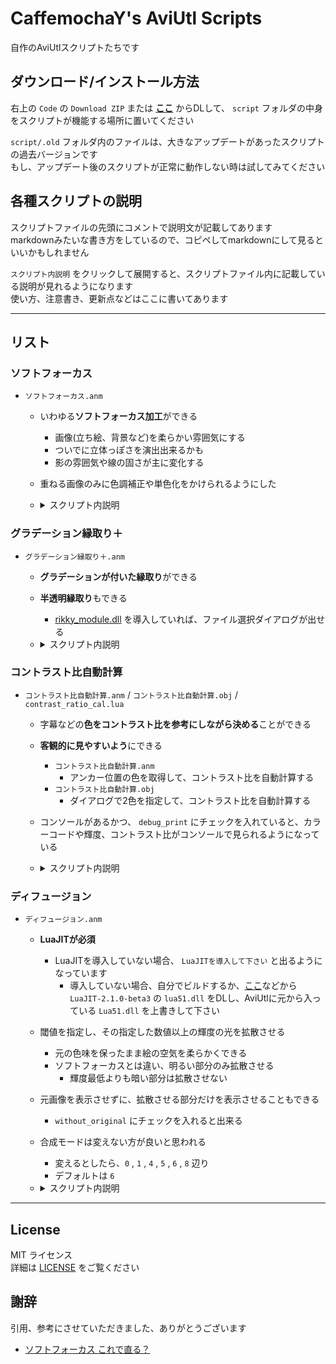 # CaffemochaY's AviUtl Scripts

自作のAviUtlスクリプトたちです

## ダウンロード/インストール方法

右上の `Code` の `Download ZIP` または **[ここ](https://github.com/CaffemochaY/CaffemochaY-AviUtl-Scripts/archive/refs/heads/main.zip)** からDLして、 `script` フォルダの中身をスクリプトが機能する場所に置いてください

`script/.old` フォルダ内のファイルは、大きなアップデートがあったスクリプトの過去バージョンです  
もし、アップデート後のスクリプトが正常に動作しない時は試してみてください

## 各種スクリプトの説明

スクリプトファイルの先頭にコメントで説明文が記載してあります  
markdownみたいな書き方をしているので、コピペしてmarkdownにして見るといいかもしれません

`スクリプト内説明` をクリックして展開すると、スクリプトファイル内に記載している説明が見れるようになります  
使い方、注意書き、更新点などはここに書いてあります

---

## リスト

### ソフトフォーカス

- `ソフトフォーカス.anm`

  - いわゆる**ソフトフォーカス加工**ができる
    - 画像(立ち絵、背景など)を柔らかい雰囲気にする
    - ついでに立体っぽさを演出出来るかも
    - 影の雰囲気や線の固さが主に変化する

  - 重ねる画像のみに色調補正や単色化をかけられるようにした

  - <details><summary>スクリプト内説明</summary>

    ---

    ソフトフォーカス.anm / ver.2  
    Copyright (c) 2022 CaffemochaY

    - 立ち絵等の画像を柔らかい雰囲気にします  
    - ついでに立体っぽさを演出出来るかもしれません  
    - 影の雰囲気や線の固さが主に変化します

    "ぼかし", "拡散光", "単色化", "色調補正" の順番でエフェクトをかけます

    - parameter
      - alpha : エフェクトをかけたものの透明度(適応する強さに相当)
      - その他 : "ぼかし", "拡散光", "単色化", "色調補正" のパラメータ各種

    - 注意
      - `X,Y調整` は、絶対値が `"最大画像サイズ" - w(or h) - (blur_range + diffusion) * 2` より小さくなるようにしないと元画像がクリッピングされます
      - `合成モード(0-12)` のうち、`10` , `11` , `12` はうまくいかない場合があります
        - 詳細は `lua.txt` を見て下さい

    - changelog
      - ver.2
        - obj.copybufferを使わないようにした
        - 画像データのキャッシュ数を `0` にしても機能するようにした
        - 各種パラメータが `0` の時、パラメータが `0` の一部のエフェクトを無効化し、動作を軽量化した

    </details>

### グラデーション縁取り＋

- `グラデーション縁取り＋.anm`

  - **グラデーションが付いた縁取り**ができる
  - **半透明縁取り**もできる
    - [rikky_module.dll](https://hazumurhythm.com/a/a2Z/) を導入していれば、ファイル選択ダイアログが出せる

  - <details><summary>スクリプト内説明</summary>

    ---

    グラデーション縁取り＋.anm / ver.2  
    Copyright (c) 2022 CaffemochaY

    グラデーションがかかった縁取りを1オブジェクトで完結させることが出来るようにするスクリプトです  
    縁取り部分の透明度も設定できます  
    グラデーションの強さを `0` にすれば、ただの透過縁取りとしても使えます  
    開始色, 終了色を空欄にすると、**色選択無し**の状態になります

    `rikky_module.dll` がこのスクリプトで読める場所にあれば、ファイル選択ダイアログが出せます  
    `rikkymodule&memory` を導入していない場合は、`\` をエスケープしてください

    - parameter
      - 縁取り, グラデーションのパラメータ各種
      - alpha : 縁取り部分の透明度

    - changelog
      - ver.2
        - obj.copybufferを使わないようにした
        - 画像データのキャッシュ数を `0` にしても機能するようにした

    </details>

### コントラスト比自動計算

- `コントラスト比自動計算.anm` / `コントラスト比自動計算.obj` / `contrast_ratio_cal.lua`

  - 字幕などの**色をコントラスト比を参考にしながら決める**ことができる
  - **客観的に見やすいよう**にできる
    - `コントラスト比自動計算.anm`
      - アンカー位置の色を取得して、コントラスト比を自動計算する
    - `コントラスト比自動計算.obj`
      - ダイアログで2色を指定して、コントラスト比を自動計算する

  - コンソールがあるかつ、 `debug_print` にチェックを入れていると、カラーコードや輝度、コントラスト比がコンソールで見られるようになっている

  - <details><summary>スクリプト内説明</summary>

    ---

    コントラスト比自動計算.anm / ver.1  
    Copyright (c) 2022 CaffemochaY

    アンカーで2色を取得して、その2つのコントラスト比を自動で計算するスクリプト  
    [WCAG 2.0](https://www.w3.org/TR/WCAG20-TECHS/G17.html#G17-procedure)基準で色のコントラスト比を計算する

    - parameter
      - 文字色 / 文字装飾色 : 色
      - 文字サイズ, フォント名, 文字装飾 : テキストのパラメータ
      - 文字不透明度 : 文字の不透明度
      - info : アンカー, コントラスト比の表示を設定
      - debug_print : debug_printに値を返すかの指定

    ---

    コントラスト比自動計算.obj / ver.1  
    Copyright (c) 2022 CaffemochaY

    ダイアログで2色を指定して、その2つのコントラスト比を自動で計算するスクリプト  
    [WCAG 2.0](https://www.w3.org/TR/WCAG20-TECHS/G17.html#G17-procedure)基準で色のコントラスト比を計算する

    - parameter
      - 文字色 / 背景色 : 色
      - 文字サイズ, フォント名, 文字装飾 : テキストのパラメータ
      - 背景margin : 文字の範囲から、どれだけ余白をとるかの指定
      - debug_print : debug_printに値を返すかの指定

    </details>

### ディフュージョン

- `ディフュージョン.anm`

  - **LuaJITが必須**
    - LuaJITを導入していない場合、 `LuaJITを導入して下さい` と出るようになっています
      - 導入していない場合、自分でビルドするか、[ここ](https://scrapbox.io/ePi5131/LuaJIT)などから `LuaJIT-2.1.0-beta3` の `lua51.dll` をDLし、AviUtlに元から入っている `Lua51.dll` を上書きして下さい

  - 閾値を指定し、その指定した数値以上の輝度の光を拡散させる
    - 元の色味を保ったまま絵の空気を柔らかくできる
    - ソフトフォーカスとは違い、明るい部分のみ拡散させる
      - 輝度最低よりも暗い部分は拡散させない

  - 元画像を表示させずに、拡散させる部分だけを表示させることもできる
    - `without_original` にチェックを入れると出来る

  - 合成モードは変えない方が良いと思われる
    - 変えるとしたら、`0` , `1` , `4` , `5` , `6` , `8` 辺り
    - デフォルトは `6`

  - <details><summary>スクリプト内説明</summary>

    ---

    ディフュージョン.anm / ver.1  
    Copyright (c) 2022 CaffemochaY

    LuaJITが必須 （LuaJIT 2.1.0-beta3 推奨）

    - 閾値を指定し、その指定した数値以上の輝度の光を拡散させる
    - 元の色味を保ったまま絵の空気を柔らかくできる

    - parameter
      - 輝度最低 / 最高 : 拡散させたいハイライト部分の輝度の最低、最高を指定する
        - 輝度最低より下の輝度は `0` , 輝度最高より上の輝度は `1` に補正する
      - alpha : ハイライト部分の透明度倍率(%)
        - alpha_Insert : `obj.track3` よりも自由に指定できる透明度倍率
          - `100` 以上を指定すると、通常よりも濃くできる
      - without_original : 元画像を表示するかどうか （`1` で表示しない）
      - ぼかし, 色調補正 各種パラメータ

    - 注意
      - `合成モード(0-12)` のうち、`10` , `11` , `12` はうまくいかない場合があります
        - 詳細は `lua.txt` を見て下さい
      - `_dp1~9,13~16` をglobal変数で使用しています

    </details>

---

## License

MIT ライセンス  
詳細は [LICENSE](LICENSE) をご覧ください

## 謝辞

引用、参考にさせていただきました、ありがとうございます

- [ソフトフォーカス これで直る？](https://scrapbox.io/ePi5131/ソフトフォーカス_これで直る？)
